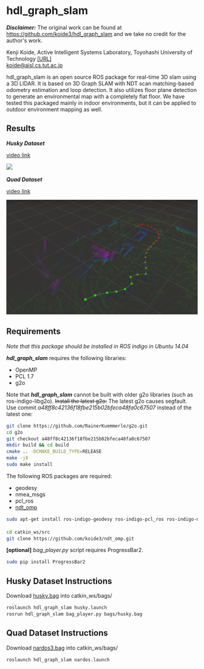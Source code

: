 # hdl_graph_slam

***Disclaimer:*** The original work can be found at https://github.com/koide3/hdl_graph_slam and we take no credit for the author's work.

Kenji Koide, Active Intelligent Systems Laboratory, Toyohashi University of Technology <a href="http://www.aisl.cs.tut.ac.jp">[URL]</a> <br>
koide@aisl.cs.tut.ac.jp

hdl_graph_slam is an open source ROS package for real-time 3D slam using a 3D LIDAR. It is based on 3D Graph SLAM with NDT scan matching-based odometry estimation and loop detection. It also utilizes floor plane detection to generate an environmental map with a completely flat floor. We have tested this packaged mainly in indoor environments, but it can be applied to outdoor environment mapping as well.

## Results
***Husky Dataset***

<a href="https://drive.google.com/file/d/1Snvz9VU2-CtfGEVY1_JzVO7b-XaeRaFL/view?usp=sharing">video link</a>

<img src="imgs/husky.png" width="712pix" />

***Quad Dataset***

<a href="https://drive.google.com/file/d/1dji3F1K1WyiPXrWMNWNLNFjQwYLJgAue/view?usp=sharing">video link</a>

<img src="imgs/quad.png" width="712pix" />

## Requirements
*Note that this package should be installed in ROS indigo in Ubuntu 14.04*

***hdl_graph_slam*** requires the following libraries:
- OpenMP
- PCL 1.7
- g2o

Note that ***hdl_graph_slam*** cannot be built with older g2o libraries (such as ros-indigo-libg2o). ~~Install the latest g2o:~~
The latest g2o causes segfault. Use commit *a48ff8c42136f18fbe215b02bfeca48fa0c67507* instead of the latest one:

```bash
git clone https://github.com/RainerKuemmerle/g2o.git
cd g2o
git checkout a48ff8c42136f18fbe215b02bfeca48fa0c67507
mkdir build && cd build
cmake .. -DCMAKE_BUILD_TYPE=RELEASE
make -j8
sudo make install
```

The following ROS packages are required:
- geodesy
- nmea_msgs
- pcl_ros
- <a href="https://github.com/koide3/ndt_omp">ndt_omp</a>
```bash
sudo apt-get install ros-indigo-geodesy ros-indigo-pcl_ros ros-indigo-nmea-msgs

cd catkin_ws/src
git clone https://github.com/koide3/ndt_omp.git
```

**[optional]** *bag_player.py* script requires ProgressBar2.
```bash
sudo pip install ProgressBar2
```

## Husky Dataset Instructions
Download [husky.bag](https://drive.google.com/file/d/1QqVY7z-3ojrfrI3Q6LTY4Ui_0nkOpEqO/view?usp=sharing) into catkin_ws/bags/

```bash
roslaunch hdl_graph_slam husky.launch
rosrun hdl_graph_slam bag_player.py bags/husky.bag
```

## Quad Dataset Instructions
Download [nardos3.bag](https://drive.google.com/file/d/1jjilcRgPEUWECLCSd0r0EZuduAeX_RGM/view?usp=sharing) into catkin_ws/bags/

```bash
roslaunch hdl_graph_slam nardos.launch
```
